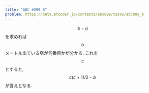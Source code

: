 ```yaml
---
title: "ABC #099 B"
problem: https://beta.atcoder.jp/contests/abc099/tasks/abc099_b
---
```

$$ b-a $$ を求めれば $$ b $$ メートル出ている塔が何番目かが分かる. これを $$ c $$ とすると, $$ c(c+1)/2-b $$ が答えとなる.
